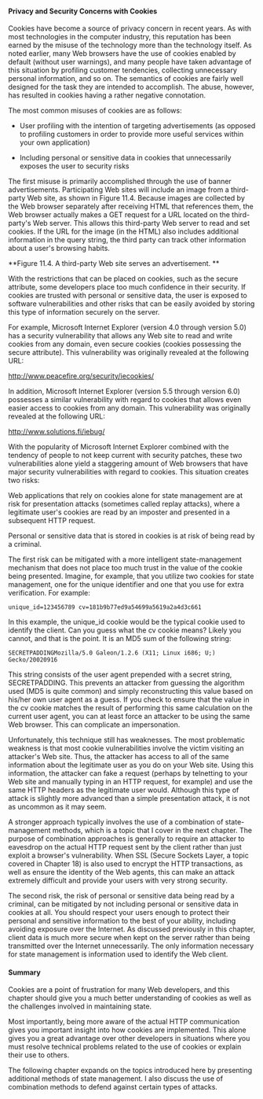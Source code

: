 #### Privacy and Security Concerns with Cookies

Cookies have become a source of privacy concern in recent years. As with most technologies in the computer industry, this reputation has been earned by the misuse of the technology more than the technology itself. As noted earlier, many Web browsers have the use of cookies enabled by default (without user warnings), and many people have taken advantage of this situation by profiling customer tendencies, collecting unnecessary personal information, and so on. The semantics of cookies are fairly well designed for the task they are intended to accomplish. The abuse, however, has resulted in cookies having a rather negative connotation.

The most common misuses of cookies are as follows:

* User profiling with the intention of targeting advertisements (as opposed to profiling customers in order to provide more useful services within your own application)

* Including personal or sensitive data in cookies that unnecessarily exposes the user to security risks

The first misuse is primarily accomplished through the use of banner advertisements. Participating Web sites will include an image from a third-party Web site, as shown in Figure 11.4. Because images are collected by the Web browser separately after receiving HTML that references them, the Web browser actually makes a GET request for a URL located on the third-party's Web server. This allows this third-party Web server to read and set cookies. If the URL for the image (in the HTML) also includes additional information in the query string, the third party can track other information about a user's browsing habits.

**Figure 11.4. A third-party Web site serves an advertisement.
**

With the restrictions that can be placed on cookies, such as the secure attribute, some developers place too much confidence in their security. If cookies are trusted with personal or sensitive data, the user is exposed to software vulnerabilities and other risks that can be easily avoided by storing this type of information securely on the server.

For example, Microsoft Internet Explorer (version 4.0 through version 5.0) has a security vulnerability that allows any Web site to read and write cookies from any domain, even secure cookies (cookies possessing the secure attribute). This vulnerability was originally revealed at the following URL:

http://www.peacefire.org/security/iecookies/

In addition, Microsoft Internet Explorer (version 5.5 through version 6.0) possesses a similar vulnerability with regard to cookies that allows even easier access to cookies from any domain. This vulnerability was originally revealed at the following URL:

http://www.solutions.fi/iebug/

With the popularity of Microsoft Internet Explorer combined with the tendency of people to not keep current with security patches, these two vulnerabilities alone yield a staggering amount of Web browsers that have major security vulnerabilities with regard to cookies. This situation creates two risks:

Web applications that rely on cookies alone for state management are at risk for presentation attacks (sometimes called replay attacks), where a legitimate user's cookies are read by an imposter and presented in a subsequent HTTP request.

Personal or sensitive data that is stored in cookies is at risk of being read by a criminal.

The first risk can be mitigated with a more intelligent state-management mechanism that does not place too much trust in the value of the cookie being presented. Imagine, for example, that you utilize two cookies for state management, one for the unique identifier and one that you use for extra verification. For example:

`unique_id=123456789 cv=181b9b77ed9a54699a5619a2a4d3c661`

In this example, the unique_id cookie would be the typical cookie used to identify the client. Can you guess what the cv cookie means? Likely you cannot, and that is the point. It is an MD5 sum of the following string:

`SECRETPADDINGMozilla/5.0 Galeon/1.2.6 (X11; Linux i686; U;) Gecko/20020916 `

This string consists of the user agent prepended with a secret string, SECRETPADDING. This prevents an attacker from guessing the algorithm used (MD5 is quite common) and simply reconstructing this value based on his/her own user agent as a guess. If you check to ensure that the value in the cv cookie matches the result of performing this same calculation on the current user agent, you can at least force an attacker to be using the same Web browser. This can complicate an impersonation.

Unfortunately, this technique still has weaknesses. The most problematic weakness is that most cookie vulnerabilities involve the victim visiting an attacker's Web site. Thus, the attacker has access to all of the same information about the legitimate user as you do on your Web site. Using this information, the attacker can fake a request (perhaps by telnetting to your Web site and manually typing in an HTTP request, for example) and use the same HTTP headers as the legitimate user would. Although this type of attack is slightly more advanced than a simple presentation attack, it is not as uncommon as it may seem.

A stronger approach typically involves the use of a combination of state-management methods, which is a topic that I cover in the next chapter. The purpose of combination approaches is generally to require an attacker to eavesdrop on the actual HTTP request sent by the client rather than just exploit a browser's vulnerability. When SSL (Secure Sockets Layer, a topic covered in Chapter 18) is also used to encrypt the HTTP transactions, as well as ensure the identity of the Web agents, this can make an attack extremely difficult and provide your users with very strong security.

The second risk, the risk of personal or sensitive data being read by a criminal, can be mitigated by not including personal or sensitive data in cookies at all. You should respect your users enough to protect their personal and sensitive information to the best of your ability, including avoiding exposure over the Internet. As discussed previously in this chapter, client data is much more secure when kept on the server rather than being transmitted over the Internet unnecessarily. The only information necessary for state management is information used to identify the Web client.

#### Summary

Cookies are a point of frustration for many Web developers, and this chapter should give you a much better understanding of cookies as well as the challenges involved in maintaining state.

Most importantly, being more aware of the actual HTTP communication gives you important insight into how cookies are implemented. This alone gives you a great advantage over other developers in situations where you must resolve technical problems related to the use of cookies or explain their use to others.

The following chapter expands on the topics introduced here by presenting additional methods of state management. I also discuss the use of combination methods to defend against certain types of attacks.
